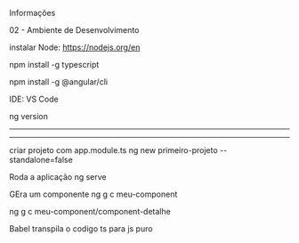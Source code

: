 Informações


02 - Ambiente de Desenvolvimento

instalar Node: https://nodejs.org/en

npm install -g typescript

npm install -g @angular/cli

IDE: VS Code

ng version

------------------------------------------------------------------------------------------
------------------------------------------------------------------------------------------
criar projeto com app.module.ts
ng new primeiro-projeto --standalone=false

Roda a aplicação
ng serve

GEra um componente
ng g c meu-component

ng g c meu-component/component-detalhe

Babel transpila o codigo ts para js puro

